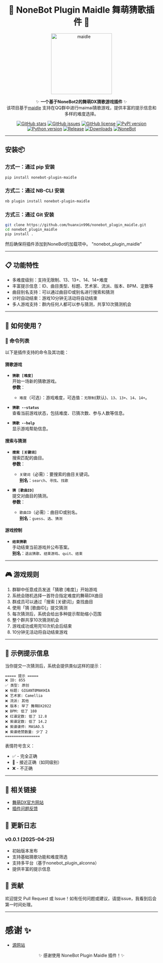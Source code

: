 <!-- markdownlint-disable MD033 -->

<div align="center">

# 🌟 NoneBot Plugin Maidle 舞萌猜歌插件 🌟

</div>

<p align="center">
  <a href="https://github.com/huanxin996/nonebot_plugin_maidle"><img src="https://raw.githubusercontent.com/huanxin996/nonebot_plugin_hx-yinying/main/.venv/hx_img.png" width="200" height="200" alt="maidle"></a>
</p>

<div align="center">

✨ **一个基于NoneBot2的舞萌DX猜歌游戏插件** ✨  
该项目基于[maidle](https://github.com/Dale2003/maidle)
支持在QQ群中进行maimai猜歌游戏，提供丰富的提示信息和多样的难度选择。

</div>

<div align="center">

[![GitHub stars](https://img.shields.io/github/stars/huanxin996/nonebot_plugin_maidle?style=social)](https://github.com/huanxin996/nonebot_plugin_maidle)
[![GitHub issues](https://img.shields.io/github/issues/huanxin996/nonebot_plugin_maidle)](https://github.com/huanxin996/nonebot_plugin_maidle/issues)
[![GitHub license](https://img.shields.io/github/license/huanxin996/nonebot_plugin_maidle)](https://github.com/huanxin996/nonebot_plugin_maidle/blob/main/LICENSE)
[![PyPI version](https://img.shields.io/pypi/v/nonebot-plugin-maidle)](https://pypi.org/project/nonebot-plugin-maidle/)
[![Python version](https://img.shields.io/badge/python-3.8+-blue.svg)](https://www.python.org/)
[![Release](https://img.shields.io/github/v/release/huanxin996/nonebot_plugin_maidle?include_prereleases)](https://github.com/huanxin996/nonebot_plugin_maidle/releases)
[![Downloads](https://img.shields.io/pypi/dm/nonebot-plugin-maidle)](https://pypi.org/project/nonebot-plugin-maidle/)
[![NoneBot](https://img.shields.io/badge/NoneBot-2.0-brightgreen)](https://v2.nonebot.dev/)

</div>

---

## 安装📦

### 方式一：通过 pip 安装

```bash
pip install nonebot-plugin-maidle
```

### 方式二：通过 NB-CLI 安装

```bash
nb plugin install nonebot-plugin-maidle
```

### 方式三：通过 Git 安装

```bash
git clone https://github.com/huanxin996/nonebot_plugin_maidle.git
cd nonebot_plugin_maidle
pip install .
```

然后确保将插件添加到NoneBot的加载项中。
"nonebot_plugin_maidle"

---

## 📋 功能特性

- 多难度级别：支持无限制、13、13+、14、14+难度
- 丰富提示信息：ID、曲目类型、标题、艺术家、流派、版本、BPM、定数等
- 曲目别名支持：可以通过曲目ID或别名进行搜索和猜测
- 计时自动结束：游戏10分钟无活动将自动结束
- 多人游戏支持：群内任何人都可以参与猜测，共享10次猜测机会

---

## 🚀 如何使用？

### 📜 命令列表

以下是插件支持的命令及其功能：

#### **猜歌游戏**

- **`猜歌 [难度]`**  
  开始一场新的猜歌游戏。  
  **参数**：  
  - `难度`（可选）：游戏难度，可选值：`无限制`(默认)、`13`、`13+`、`14`、`14+`。

- **`猜歌 --status`**  
  查看当前游戏状态，包括难度、已猜次数、参与人数等信息。

- **`猜歌 --help`**  
  显示游戏帮助信息。

#### **搜索与猜测**

- **`搜索 [关键词]`**  
  搜索匹配的曲目。  
  **参数**：  
  - `关键词`（必需）：要搜索的曲目关键词。  
  **别名**：`search`、`寻找`、`找歌`

- **`猜 [歌曲ID]`**  
  提交对曲目的猜测。  
  **参数**：  
  - `歌曲ID`（必需）：曲目ID或别名。  
  **别名**：`guess`、`选`、`猜测`

#### **游戏控制**

- **`结束猜歌`**  
  手动结束当前游戏并公布答案。  
  **别名**：`退出猜歌`、`结束游戏`、`quit`、`结束`

---

## 🎮 游戏规则

1. 群聊中任意成员发送「猜歌 [难度]」开始游戏
2. 系统会随机选择一首符合指定难度的舞萌DX曲目
3. 群成员可以通过「搜索 [关键词]」查找曲目
4. 使用「猜 [歌曲ID]」提交猜测
5. 每次猜测后，系统会给出多种提示帮助缩小范围
6. 整个群共享10次猜测机会
7. 游戏成功或用完10次机会后结束
8. 10分钟无活动将自动结束游戏

---

## 🎵 示例提示信息

当你提交一次猜测后，系统会提供类似这样的提示：

```
===== 提示 =====
❌ ID: 855
✅ 类型: 原创
❌ 标题: GIGANTØMAKHIA
❌ 艺术家: Camellia
❌ 流派: 其他
❌ 版本: 早了 舞萌DX2022
❌ BPM: 低了 180
❌ 红谱定数: 低了 12.8
❌ 紫谱定数: 低了 14.2
❌ 紫谱谱师: MASAO.S
❌ 紫谱绝赞数量: 少了 2
================
```

表情符号含义：
- ✅ - 完全正确
- 🤔 - 接近正确（如同级别）
- ❌ - 不正确

---

## 🔗 相关链接

- [舞萌DX官方网站](https://maimai.sega.com/)
- [插件问题反馈](https://github.com/huanxin996/nonebot_plugin_maidle/issues)

## 📝 更新日志

### v0.0.1 (2025-04-25)

- 初始版本发布
- 支持基础猜歌功能和难度筛选
- 支持多平台（基于nonebot_plugin_alconna）
- 提供丰富的提示信息

## 🤝 贡献

欢迎提交 Pull Request 或 Issue！如有任何问题或建议，请提issue，我看到后会第一时间处理。

---

# 感谢 ✨

- [源网站](https://github.com/Dale2003/maidle)


<p align="center">✨ 感谢使用 NoneBot Plugin Maidle 插件！✨</p>

<!-- markdownlint-restore -->